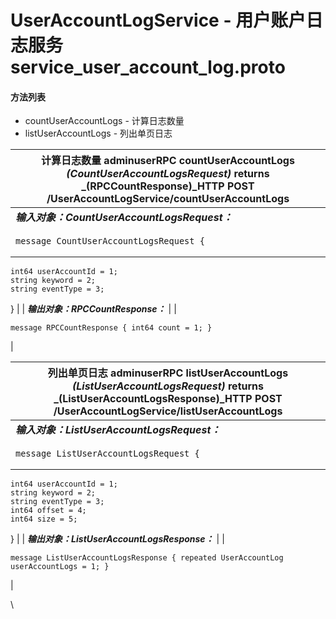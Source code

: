 # UserAccountLogService - 用户账户日志服务 service\_user\_account\_log.proto

#### 方法列表

* countUserAccountLogs - 计算日志数量
* listUserAccountLogs - 列出单页日志

| 计算日志数量 adminuserRPC countUserAccountLogs _(CountUserAccountLogsRequest)_ returns _(RPCCountResponse)_HTTP POST /UserAccountLogService/countUserAccountLogs |
| ---------------------------------------------------------------------------------------------------------------------------------------------------------- |
| _**输入对象：CountUserAccountLogsRequest：**_                                                                                                                    |
| <pre><code>message CountUserAccountLogsRequest {
	int64 userAccountId = 1;
	string keyword = 2;
	string eventType = 3;
}</code></pre>                      |
| _**输出对象：RPCCountResponse：**_                                                                                                                               |
| <pre><code>message RPCCountResponse {
	int64 count = 1;
}</code></pre>                                                                                     |

| 列出单页日志 adminuserRPC listUserAccountLogs _(ListUserAccountLogsRequest)_ returns _(ListUserAccountLogsResponse)_HTTP POST /UserAccountLogService/listUserAccountLogs       |
| ------------------------------------------------------------------------------------------------------------------------------------------------------------------------ |
| _**输入对象：ListUserAccountLogsRequest：**_                                                                                                                                   |
| <pre><code>message ListUserAccountLogsRequest {
	int64 userAccountId = 1;
	string keyword = 2;
	string eventType = 3;
	int64 offset = 4;
	int64 size = 5;
}</code></pre> |
| _**输出对象：ListUserAccountLogsResponse：**_                                                                                                                                  |
| <pre><code>message ListUserAccountLogsResponse {
	repeated UserAccountLog userAccountLogs = 1;
}</code></pre>                                                            |

\

